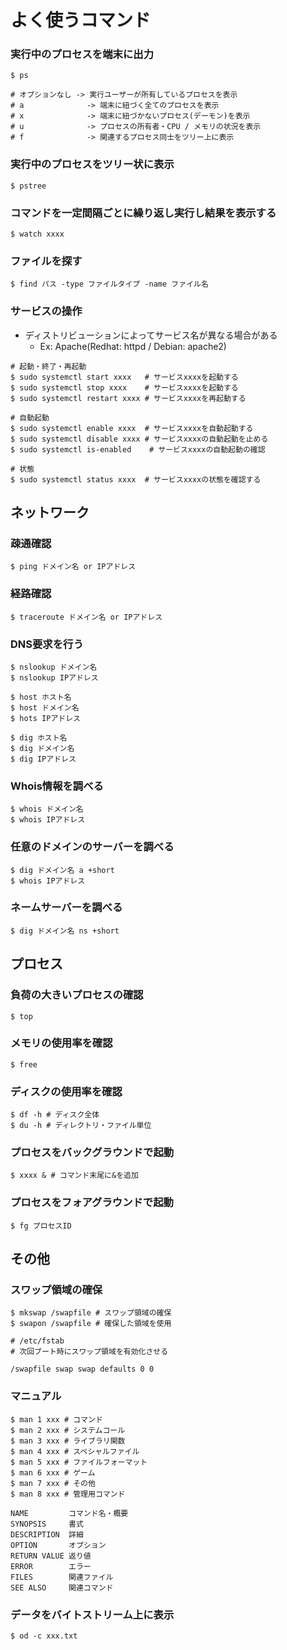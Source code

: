 # よく使うコマンド
### 実行中のプロセスを端末に出力
```
$ ps

# オプションなし -> 実行ユーザーが所有しているプロセスを表示
# a              -> 端末に紐づく全てのプロセスを表示
# x              -> 端末に紐づかないプロセス(デーモン)を表示
# u              -> プロセスの所有者・CPU / メモリの状況を表示
# f              -> 関連するプロセス同士をツリー上に表示
```

### 実行中のプロセスをツリー状に表示
```
$ pstree
```

### コマンドを一定間隔ごとに繰り返し実行し結果を表示する
```
$ watch xxxx
```

### ファイルを探す
```
$ find パス -type ファイルタイプ -name ファイル名
```

### サービスの操作
- ディストリビューションによってサービス名が異なる場合がある
  - Ex: Apache(Redhat: httpd / Debian: apache2)
```
# 起動・終了・再起動
$ sudo systemctl start xxxx   # サービスxxxxを起動する
$ sudo systemctl stop xxxx    # サービスxxxxを起動する
$ sudo systemctl restart xxxx # サービスxxxxを再起動する

# 自動起動
$ sudo systemctl enable xxxx  # サービスxxxxを自動起動する
$ sudo systemctl disable xxxx # サービスxxxxの自動起動を止める
$ sudo systemctl is-enabled    # サービスxxxxの自動起動の確認

# 状態
$ sudo systemctl status xxxx  # サービスxxxxの状態を確認する
```

## ネットワーク
### 疎通確認
```
$ ping ドメイン名 or IPアドレス
```

### 経路確認
```
$ traceroute ドメイン名 or IPアドレス
```

### DNS要求を行う
```
$ nslookup ドメイン名
$ nslookup IPアドレス

$ host ホスト名
$ host ドメイン名
$ hots IPアドレス

$ dig ホスト名
$ dig ドメイン名
$ dig IPアドレス
```

### Whois情報を調べる
```
$ whois ドメイン名
$ whois IPアドレス
```

### 任意のドメインのサーバーを調べる
```
$ dig ドメイン名 a +short
$ whois IPアドレス
```

### ネームサーバーを調べる
```
$ dig ドメイン名 ns +short
```

## プロセス
### 負荷の大きいプロセスの確認
```
$ top
```

### メモリの使用率を確認
```
$ free
```

### ディスクの使用率を確認
```
$ df -h # ディスク全体
$ du -h # ディレクトリ・ファイル単位
```

### プロセスをバックグラウンドで起動
```
$ xxxx & # コマンド末尾に&を追加
```

### プロセスをフォアグラウンドで起動
```
$ fg プロセスID
```

## その他
### スワップ領域の確保
```
$ mkswap /swapfile # スワップ領域の確保
$ swapon /swapfile # 確保した領域を使用
```

```
# /etc/fstab
# 次回ブート時にスワップ領域を有効化させる

/swapfile swap swap defaults 0 0
```

### マニュアル
```
$ man 1 xxx # コマンド
$ man 2 xxx # システムコール
$ man 3 xxx # ライブラリ関数
$ man 4 xxx # スペシャルファイル
$ man 5 xxx # ファイルフォーマット
$ man 6 xxx # ゲーム
$ man 7 xxx # その他
$ man 8 xxx # 管理用コマンド
```

```
NAME         コマンド名・概要
SYNOPSIS     書式
DESCRIPTION  詳細
OPTION       オプション
RETURN VALUE 返り値
ERROR        エラー
FILES        関連ファイル
SEE ALSO     関連コマンド
```

### データをバイトストリーム上に表示
```
$ od -c xxx.txt
```
